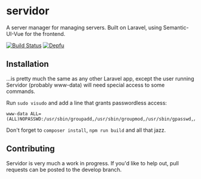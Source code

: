 # servidor
A server manager for managing servers. Built on Laravel, using Semantic-UI-Vue for the frontend.

[![Build Status](https://travis-ci.com/dshoreman/servidor.svg?branch=develop)](https://travis-ci.com/dshoreman/servidor) [![Depfu](https://badges.depfu.com/badges/2c958ee33ec51367189f2762a8814dc5/count.svg)](https://depfu.com/github/dshoreman/servidor?project_id=5912)

## Installation
...is pretty much the same as any other Laravel app, except the user running Servidor (probably www-data) will need special access to some commands.

Run `sudo visudo` and add a line that grants passwordless access:
```
www-data ALL=(ALL)NOPASSWD:/usr/sbin/groupadd,/usr/sbin/groupmod,/usr/sbin/gpasswd,/usr/sbin/groupdel,/usr/sbin/useradd,/usr/sbin/usermod,/usr/sbin/userdel
```

Don't forget to `composer install`, `npm run build` and all that jazz.

## Contributing
Servidor is very much a work in progress. If you'd like to help out, pull requests can be posted to the develop branch.
